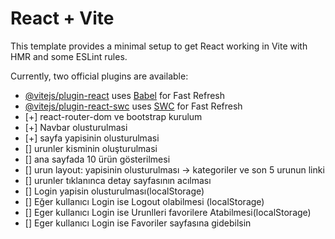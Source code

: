 # React + Vite

This template provides a minimal setup to get React working in Vite with HMR and some ESLint rules.

Currently, two official plugins are available:

- [@vitejs/plugin-react](https://github.com/vitejs/vite-plugin-react/blob/main/packages/plugin-react/README.md) uses [Babel](https://babeljs.io/) for Fast Refresh
- [@vitejs/plugin-react-swc](https://github.com/vitejs/vite-plugin-react-swc) uses [SWC](https://swc.rs/) for Fast Refresh
- [+] react-router-dom ve bootstrap kurulum
- [+] Navbar olusturulmasi
- [+] sayfa yapisinin olusturulmasi
- [] urunler kisminin oluşturulmasi
- [] ana sayfada 10 ürün gösterilmesi
- [] urun layout: yapisinin olusturulması -> kategoriler ve son 5 urunun linki
- [] urunler tıklanınca detay sayfasının acılması
- [] Login yapisin olusturulması(localStorage)
- [] Eğer kullanıcı Login ise Logout olabilmesi (localStorage)
- [] Eger kullanıcı Login ise Urunlleri favorilere Atabilmesi(localStorage)
- [] Eger kullanıcı Login ise Favoriler sayfasına gidebilsin
